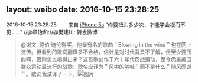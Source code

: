 layout: weibo
date: 2016-10-15 23:28:25
---
<meta name="referrer" content="no-referrer" />

2016-10-15 23:28:25  &nbsp;&nbsp;&nbsp;&nbsp;&nbsp;&nbsp; 来自 <a href="sinaweibo://customweibosource" rel="nofollow">iPhone 5s</a>
“你要扭头多少次，才能学会视而不见……” //@章诒和://@樊建川: 转发微博
>  @谢文: 鲍伯·迪伦得奖，他最有名的歌曲＂Blowing in the wind＂也在网上流传。但看到的歌词翻译多不合格，估计是对时代背景不了解，但至少要压韵啊，否则怎么唱得出来？这首歌创作于六十年代反战运动，至今仍是美国群众运动最流行的战歌，歌名应译为＂风中的呐喊＂而不是什么＂随风而逝＂。歌词我试译了一下， ​​​
>  ![图片](https://ww1.sinaimg.cn/large/513a2b80jw1f8swogmewhj20f711lwjp.jpg)
